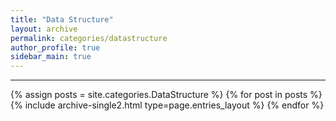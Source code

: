 ```yaml
---
title: "Data Structure"
layout: archive
permalink: categories/datastructure
author_profile: true
sidebar_main: true
---
```


<!-- 공백이 포함되어 있는 카테고리 이름의 경우 site.categories['a b c'] 이런식으로! -->

***

{% assign posts = site.categories.DataStructure %}
{% for post in posts %} {% include archive-single2.html type=page.entries_layout %} {% endfor %}